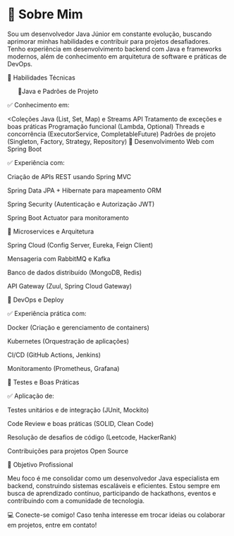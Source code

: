 <h1>📌 Sobre Mim</h1>

Sou um desenvolvedor Java Júnior em constante evolução, buscando aprimorar minhas habilidades e contribuir para projetos desafiadores. Tenho experiência em desenvolvimento backend com Java e frameworks modernos, além de conhecimento em arquitetura de software e práticas de DevOps.

🚀 Habilidades Técnicas
<ul>
🔹Java e Padrões de Projeto</ul>

✅ Conhecimento  em:

<Coleções Java (List, Set, Map) e Streams API
Tratamento de exceções e boas práticas
Programação funcional (Lambda, Optional)
Threads e concorrência (ExecutorService, CompletableFuture)
Padrões de projeto (Singleton, Factory, Strategy, Repository)
🔹 Desenvolvimento Web com Spring Boot

✅ Experiência com:

Criação de APIs REST usando Spring MVC

Spring Data JPA + Hibernate para mapeamento ORM

Spring Security (Autenticação e Autorização JWT)

Spring Boot Actuator para monitoramento

🔹 Microservices e Arquitetura

Spring Cloud (Config Server, Eureka, Feign Client)

Mensageria com RabbitMQ e Kafka

Banco de dados distribuído (MongoDB, Redis)

API Gateway (Zuul, Spring Cloud Gateway)

🔹 DevOps e Deploy

✅ Experiência prática com:

Docker (Criação e gerenciamento de containers)

Kubernetes (Orquestração de aplicações)

CI/CD (GitHub Actions, Jenkins)

Monitoramento (Prometheus, Grafana)

🔹 Testes e Boas Práticas

✅ Aplicação de:

Testes unitários e de integração (JUnit, Mockito)

Code Review e boas práticas (SOLID, Clean Code)

Resolução de desafios de código (Leetcode, HackerRank)

Contribuições para projetos Open Source

🎯 Objetivo Profissional

Meu foco é me consolidar como um desenvolvedor Java especialista em backend, construindo sistemas escaláveis e eficientes. Estou sempre em busca de aprendizado contínuo, participando de hackathons, eventos e contribuindo com a comunidade de tecnologia.

💻 Conecte-se comigo! Caso tenha interesse em trocar ideias ou colaborar em projetos, entre em contato!
